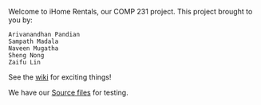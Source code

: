 Welcome to iHome Rentals, our COMP 231 project. This project brought to you by:

    Arivanandhan Pandian
    Sampath Madala
    Naveen Mugatha
    Sheng Nong
    Zaifu Lin
    
See the [wiki](https://github.com/jueyuansanqv/COMP231_iHome/wiki) for
exciting things!

We have our  [Source files](https://github.com/jueyuansanqv/COMP231_iHome/tree/master/COMP231_iHome) for testing.

